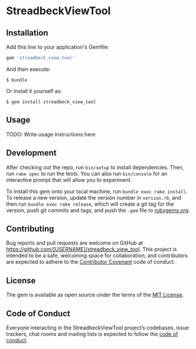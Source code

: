 # StreadbeckViewTool



## Installation

Add this line to your application's Gemfile:

```ruby
gem 'streadbeck_view_tool'
```

And then execute:

    $ bundle

Or install it yourself as:

    $ gem install streadbeck_view_tool

## Usage

TODO: Write usage instructions here

## Development

After checking out the repo, run `bin/setup` to install dependencies. Then, run `rake spec` to run the tests. You can also run `bin/console` for an interactive prompt that will allow you to experiment.

To install this gem onto your local machine, run `bundle exec rake install`. To release a new version, update the version number in `version.rb`, and then run `bundle exec rake release`, which will create a git tag for the version, push git commits and tags, and push the `.gem` file to [rubygems.org](https://rubygems.org).

## Contributing

Bug reports and pull requests are welcome on GitHub at https://github.com/[USERNAME]/streadbeck_view_tool. This project is intended to be a safe, welcoming space for collaboration, and contributors are expected to adhere to the [Contributor Covenant](http://contributor-covenant.org) code of conduct.

## License

The gem is available as open source under the terms of the [MIT License](https://opensource.org/licenses/MIT).

## Code of Conduct

Everyone interacting in the StreadbeckViewTool project’s codebases, issue trackers, chat rooms and mailing lists is expected to follow the [code of conduct](https://github.com/[USERNAME]/streadbeck_view_tool/blob/master/CODE_OF_CONDUCT.md).
